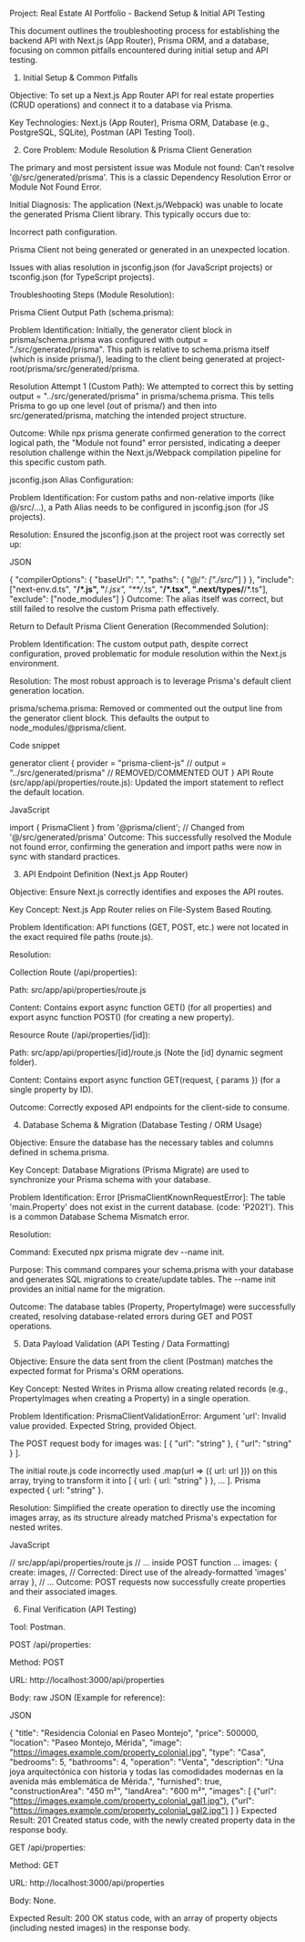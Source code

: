 Project: Real Estate AI Portfolio - Backend Setup & Initial API Testing

This document outlines the troubleshooting process for establishing the backend API with Next.js (App Router), Prisma ORM, and a database, focusing on common pitfalls encountered during initial setup and API testing.

1. Initial Setup & Common Pitfalls

Objective: To set up a Next.js App Router API for real estate properties (CRUD operations) and connect it to a database via Prisma.

Key Technologies: Next.js (App Router), Prisma ORM, Database (e.g., PostgreSQL, SQLite), Postman (API Testing Tool).

2. Core Problem: Module Resolution & Prisma Client Generation

The primary and most persistent issue was Module not found: Can't resolve '@/src/generated/prisma'. This is a classic Dependency Resolution Error or Module Not Found Error.

Initial Diagnosis: The application (Next.js/Webpack) was unable to locate the generated Prisma Client library. This typically occurs due to:

Incorrect path configuration.

Prisma Client not being generated or generated in an unexpected location.

Issues with alias resolution in jsconfig.json (for JavaScript projects) or tsconfig.json (for TypeScript projects).

Troubleshooting Steps (Module Resolution):

Prisma Client Output Path (schema.prisma):

Problem Identification: Initially, the generator client block in prisma/schema.prisma was configured with output = "./src/generated/prisma". This path is relative to schema.prisma itself (which is inside prisma/), leading to the client being generated at project-root/prisma/src/generated/prisma.

Resolution Attempt 1 (Custom Path): We attempted to correct this by setting output = "../src/generated/prisma" in prisma/schema.prisma. This tells Prisma to go up one level (out of prisma/) and then into src/generated/prisma, matching the intended project structure.

Outcome: While npx prisma generate confirmed generation to the correct logical path, the "Module not found" error persisted, indicating a deeper resolution challenge within the Next.js/Webpack compilation pipeline for this specific custom path.

jsconfig.json Alias Configuration:

Problem Identification: For custom paths and non-relative imports (like @/src/...), a Path Alias needs to be configured in jsconfig.json (for JS projects).

Resolution: Ensured the jsconfig.json at the project root was correctly set up:

JSON

{
  "compilerOptions": {
    "baseUrl": ".",
    "paths": {
      "@/*": ["./src/*"]
    }
  },
  "include": ["next-env.d.ts", "**/*.js", "**/*.jsx", "**/*.ts", "**/*.tsx", ".next/types/**/*.ts"],
  "exclude": ["node_modules"]
}
Outcome: The alias itself was correct, but still failed to resolve the custom Prisma path effectively.

Return to Default Prisma Client Generation (Recommended Solution):

Problem Identification: The custom output path, despite correct configuration, proved problematic for module resolution within the Next.js environment.

Resolution: The most robust approach is to leverage Prisma's default client generation location.

prisma/schema.prisma: Removed or commented out the output line from the generator client block. This defaults the output to node_modules/@prisma/client.

Code snippet

generator client {
  provider = "prisma-client-js"
  // output   = "../src/generated/prisma" // REMOVED/COMMENTED OUT
}
API Route (src/app/api/properties/route.js): Updated the import statement to reflect the default location.

JavaScript

import { PrismaClient } from '@prisma/client'; // Changed from '@/src/generated/prisma'
Outcome: This successfully resolved the Module not found error, confirming the generation and import paths were now in sync with standard practices.

3. API Endpoint Definition (Next.js App Router)

Objective: Ensure Next.js correctly identifies and exposes the API routes.

Key Concept: Next.js App Router relies on File-System Based Routing.

Problem Identification: API functions (GET, POST, etc.) were not located in the exact required file paths (route.js).

Resolution:

Collection Route (/api/properties):

Path: src/app/api/properties/route.js

Content: Contains export async function GET() (for all properties) and export async function POST() (for creating a new property).

Resource Route (/api/properties/[id]):

Path: src/app/api/properties/[id]/route.js (Note the [id] dynamic segment folder).

Content: Contains export async function GET(request, { params }) (for a single property by ID).

Outcome: Correctly exposed API endpoints for the client-side to consume.

4. Database Schema & Migration (Database Testing / ORM Usage)

Objective: Ensure the database has the necessary tables and columns defined in schema.prisma.

Key Concept: Database Migrations (Prisma Migrate) are used to synchronize your Prisma schema with your database.

Problem Identification: Error [PrismaClientKnownRequestError]: The table 'main.Property' does not exist in the current database. (code: 'P2021'). This is a common Database Schema Mismatch error.

Resolution:

Command: Executed npx prisma migrate dev --name init.

Purpose: This command compares your schema.prisma with your database and generates SQL migrations to create/update tables. The --name init provides an initial name for the migration.

Outcome: The database tables (Property, PropertyImage) were successfully created, resolving database-related errors during GET and POST operations.

5. Data Payload Validation (API Testing / Data Formatting)

Objective: Ensure the data sent from the client (Postman) matches the expected format for Prisma's ORM operations.

Key Concept: Nested Writes in Prisma allow creating related records (e.g., PropertyImages when creating a Property) in a single operation.

Problem Identification: PrismaClientValidationError: Argument 'url': Invalid value provided. Expected String, provided Object.

The POST request body for images was: [ { "url": "string" }, { "url": "string" } ].

The initial route.js code incorrectly used .map(url => ({ url: url })) on this array, trying to transform it into [ { url: { url: "string" } }, ... ]. Prisma expected { url: "string" }.

Resolution: Simplified the create operation to directly use the incoming images array, as its structure already matched Prisma's expectation for nested writes.

JavaScript

// src/app/api/properties/route.js
// ... inside POST function ...
images: {
  create: images, // Corrected: Direct use of the already-formatted 'images' array
},
// ...
Outcome: POST requests now successfully create properties and their associated images.

6. Final Verification (API Testing)

Tool: Postman.

POST /api/properties:

Method: POST

URL: http://localhost:3000/api/properties

Body: raw JSON (Example for reference):

JSON

{
  "title": "Residencia Colonial en Paseo Montejo",
  "price": 500000,
  "location": "Paseo Montejo, Mérida",
  "image": "https://images.example.com/property_colonial.jpg",
  "type": "Casa",
  "bedrooms": 5,
  "bathrooms": 4,
  "operation": "Venta",
  "description": "Una joya arquitectónica con historia y todas las comodidades modernas en la avenida más emblemática de Mérida.",
  "furnished": true,
  "constructionArea": "450 m²",
  "landArea": "600 m²",
  "images": [
    {"url": "https://images.example.com/property_colonial_gal1.jpg"},
    {"url": "https://images.example.com/property_colonial_gal2.jpg"}
  ]
}
Expected Result: 201 Created status code, with the newly created property data in the response body.

GET /api/properties:

Method: GET

URL: http://localhost:3000/api/properties

Body: None.

Expected Result: 200 OK status code, with an array of property objects (including nested images) in the response body.